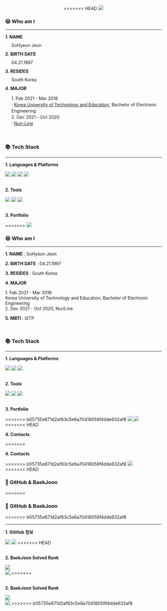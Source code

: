 <div align=center>
<<<<<<< HEAD
    <img src="https://capsule-render.vercel.app/api?type=transparent&fontColor=CCCCCC&height=150&section=header&text=SOHYEON's%20GitHub!&fontSize=80" />
<br>
</div>
<div align=left>
    <h3>😆 <b>Who am I</b></h3>
    <hr>
    <p><b>1. NAME</b></p>
    <p style="margin-left:20px; line-height:10px">SoHyeon Jeon</p>
    <p><b>2. BIRTH DATE</b></p>
    <p style="margin-left:20px; line-height:10px">04.21.1997</p>
    <p><b>3. RESIDES</b></p>
    <p style="margin-left:20px; line-height:10px">South Korea</p>
    <p><b>4. MAJOR</b> <br></p>
    <p style="margin-left:20px; line-height:20px;"> 1. Feb 2021 - Mar 2016 <br>
    : <a href="https://www.koreatech.ac.kr/">Korea University of Technology and Education</a>, Bachelor of Electronic Engineering<br>
    2. Dec 2021 - Oct 2020 <br> : <a href="http://nuriline.com/">Nuri-Line</a></p>
</div>
<br>
<div align=left>
    <h3>📚 <b>Tech Stack</b></h3>
    <hr>
    <p><b>1. Languages & Platforms</b></p>
    <img src="https://img.shields.io/badge/C-A8B9CC?style=p&logo=c&logoColor=white" />
    <img src="https://img.shields.io/badge/C++-00599C?style=flat&logo=cplusplus&logoColor=white" />
    <img src="https://img.shields.io/badge/Python-3776AB?style=flat&logo=python&logoColor=white" />
    <img src="https://img.shields.io/badge/HTML-E34F26?style=flat&logo=html5&logoColor=white" />
</div>
<br>
<div align=left>
    <p><b>2. Tools</b></p>
    <img src="https://img.shields.io/badge/Visual%20Studio%20Code-007ACC?style=flat&logo=VisualStudioCode&logoColor=white" />
    <img src="https://img.shields.io/badge/CLion-143A56?style=flat&logo=clion&logoColor=white" />
    <img src="https://img.shields.io/badge/PyCharm-0073B7?style=flat&logo=Pycharm&logoColor=white" />
</div>
<br>
<div align=left>
    <p><b>3. Portfolio</b></p>
=======
	<img src="https://capsule-render.vercel.app/api?type=transparent&fontColor=CCCCCC&height=150&section=header&text=SOHYEON's%20GitHub!&fontSize=80" />
<br>
</div>

<div align=left>
	<h3>😆 <b>Who am I</b></h3>
    <hr>
	<p><b>1. NAME</b> : SoHyeon Jeon</p>
    <p><b>2. BIRTH DATE</b> : 04.21.1997</p>
    <p><b>3. RESIDES</b> : South Korea</p>
    <p><b>4. MAJOR</b> <br></p>
    <p style="text-indent:20px line-height:5px"> 1. Feb 2021 - Mar 2016 <br>
    Korea University of Technology and Education, Bachelor of Electronic Engineering<br>
    2. Dec 2021 - Oct 2020, NuriLine</p>
    <p><b>5. MBTI</b> : ISTP</p>
</div>

<br>

<div align=left>
	<h3>📚 <b>Tech Stack</b></h3>
    <hr>
	<p><b>1. Languages & Platforms</b></p>
    <img src="https://img.shields.io/badge/C-A8B9CC?style=p&logo=c&logoColor=white" />
    <img src="https://img.shields.io/badge/C++-00599C?style=flat&logo=cplusplus&logoColor=white" />
    <img src="https://img.shields.io/badge/Python-3776AB?style=flat&logo=python&logoColor=white" />
</div>

<br>

<div align=left>
	<p><b>2. Tools</b></p>
	<img src="https://img.shields.io/badge/Visual%20Studio%20Code-007ACC?style=flat&logo=VisualStudioCode&logoColor=white" />
    <img src="https://img.shields.io/badge/CLion-143A56?style=flat&logo=clion&logoColor=white" />
    <img src="https://img.shields.io/badge/PyCharm-0073B7?style=flat&logo=Pycharm&logoColor=white" />
</div>

<br>

<div align=left>
	<p><b>3. Portfolio</b></p>
>>>>>>> b05735e871d2af83c5e6a70418059f4dde632af8
    <a href="https://github.com/dachaes">
        <img src="https://img.shields.io/badge/GitHub-181717?style=flat&logo=GitHub&logoColor=white" />
    </a>
    <img src="https://img.shields.io/badge/Notion-FFA500?style=flat&logo=Notion&logoColor=white" />
</div>
<<<<<<< HEAD
<br>
<div align=left>
    <p><b>4. Contacts</b></p>
=======

<br>

<div align=left>
	<p><b>4. Contacts</b></p>
>>>>>>> b05735e871d2af83c5e6a70418059f4dde632af8
    <a href="https://www.naver.com">
        <img src="https://img.shields.io/badge/tamizy@naver.com-03C75A?style=flat&logo=Naver&logoColor=white" />
    </a>
</div>
<<<<<<< HEAD
<br>
<div align=left>
    <h3>📝 <b>GitHub & BaekJoon</b></h3>
=======

<br>

<div align=left>
	<h3>📝 <b>GitHub & BaekJoon</b></h3>
>>>>>>> b05735e871d2af83c5e6a70418059f4dde632af8
    <hr>
    <p><b>1. GitHub 정보</b> </p>
    <img src="https://github-readme-stats.vercel.app/api/top-langs/?username=dachaes&layout=compact">
    <img src="https://github-readme-stats.vercel.app/api?username=dachaes&show_icons=true">
<<<<<<< HEAD
</div>
<br>
<div align=left>
<p><b>2. BaekJoon Solved Rank</b></p>
<a href="https://solved.ac/dachae">
    <img src="https://mazassumnida.wtf/api/mini/generate_badge?boj=dachae">
</a>
<br>
<a href="https://solved.ac/dachae">
    <img src="https://mazassumnida.wtf/api/v2/generate_badge?boj=dachae">
</a>
=======
 </div>
 
 <br>
 
 <div align=left>
    <p><b>2. BaekJoon Solved Rank</b></p>
    <a href="https://solved.ac/dachae">
        <img src="https://mazassumnida.wtf/api/mini/generate_badge?boj=dachae">
    </a>
    <br>
    <a href="https://solved.ac/dachae">
        <img src="https://mazassumnida.wtf/api/v2/generate_badge?boj=dachae">
    </a>
>>>>>>> b05735e871d2af83c5e6a70418059f4dde632af8
</div>